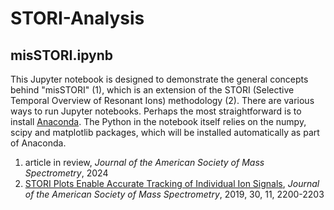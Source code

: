 # STORI-Analysis

## misSTORI.ipynb
This Jupyter notebook is designed to demonstrate the general concepts behind "misSTORI" (1), which is an extension of the STORI (Selective Temporal Overview of Resonant Ions) methodology (2).  There are various ways to run Jupyter notebooks.  Perhaps the most straightforward is to install [Anaconda](https://www.anaconda.com/download).  The Python in the notebook itself relies on the numpy, scipy and matplotlib packages, which will be installed automatically as part of Anaconda.

1. article in review, _Journal of the American Society of Mass Spectrometry_, 2024
2. [STORI Plots Enable Accurate Tracking of Individual Ion Signals](https://doi.org/10.1007/s13361-019-02309-0), _Journal of the American Society of Mass Spectrometry_, 2019, 30, 11, 2200-2203
